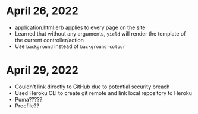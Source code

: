 # April 26, 2022
 - application.html.erb applies to every page on the site
 - Learned that without any arguments, `yield` will render the template of the current controller/action
 - Use `background` instead of `background-colour` 

# April 29, 2022
- Couldn't link directly to GitHub due to potential security breach 
- Used Heroku CLI to create git remote and link local repository to Heroku
- Puma?????
- Procfile??